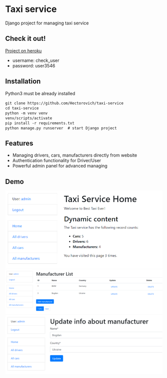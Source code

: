 # Taxi service

Django project for managing taxi service

## Check it out!

[Project on heroku](https://taxi-service-hector.herokuapp.com/)

* username: check_user
* password: user3546

## Installation

Python3 must be already installed

```shell
git clone https://github.com/Hectorovich/taxi-service
cd taxi-service
python -m venv venv
venv/scripts/activate
pip install -r requirements.txt
python manage.py runserver  # start Django project
```

## Features

* Managing drivers, cars, manufacturers directly from website
* Authentication functionality for Driver/User
* Powerful admin panel for advanced managing

## Demo

![img.png](img.png)
![img_1.png](img_1.png)
![img_2.png](img_2.png)